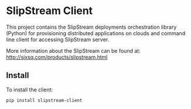 SlipStream Client
=================

This project contains the SlipStream deployments orchestration library (Python)
for provisioning distributed applications on clouds and command line client 
for accessing SlipStream server.

More information about the SlipStream can be found at: 
http://sixsq.com/products/slipstream.html

Install
-----

To install the client:

```pip install slipstream-client```
